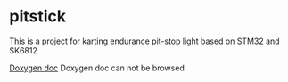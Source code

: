 # pitstick
This is a project for karting endurance pit-stop light based on STM32 and SK6812

[Doxygen doc](https://github.com/mykhayloscherbak/pitstick/blob/master/doc/html/index.html)
Doxygen doc can not be browsed
